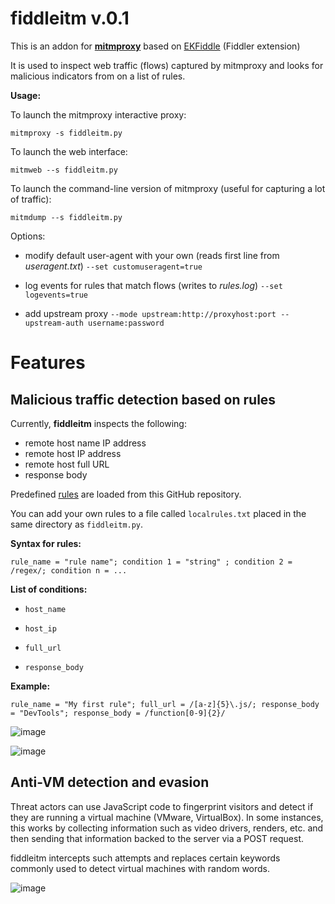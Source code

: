 # fiddleitm v.0.1

This is an addon for [**mitmproxy**](https://github.com/mitmproxy/mitmproxy) based on [EKFiddle](https://github.com/malwareinfosec/EKFiddle/) (Fiddler extension)

It is used to inspect web traffic (flows) captured by mitmproxy and looks for malicious indicators from on a list of rules.

**Usage:**

To launch the mitmproxy interactive proxy:

`mitmproxy -s fiddleitm.py`

To launch the web interface:

`mitmweb --s fiddleitm.py`

To launch the command-line version of mitmproxy (useful for capturing a lot of traffic):

`mitmdump --s fiddleitm.py`

Options:

* modify default user-agent with your own (reads first line from *useragent.txt*) ``--set customuseragent=true``

* log events for rules that match flows (writes to *rules.log*) ``--set logevents=true``

* add upstream proxy ``--mode upstream:http://proxyhost:port --upstream-auth username:password``

# Features

## Malicious traffic detection based on rules

Currently, **fiddleitm** inspects the following:

* remote host name IP address
* remote host IP address
* remote host full URL
* response body

Predefined [rules](https://github.com/malwareinfosec/fiddleitm/blob/main/rules.txt) are loaded from this GitHub repository.

You can add your own rules to a file called ``localrules.txt`` placed in the same directory as ``fiddleitm.py``.

**Syntax for rules:**

``rule_name = "rule name"; condition 1 = "string" ; condition 2 = /regex/; condition n = ...``

**List of conditions:**

* ``host_name``

* ``host_ip``

* ``full_url``

* ``response_body``

**Example:**

``rule_name = "My first rule"; full_url = /[a-z]{5}\.js/; response_body = "DevTools"; response_body = /function[0-9]{2}/``

![image](https://github.com/malwareinfosec/fiddleitm/assets/25351665/2e6294e9-6282-4ab8-8e05-53a42720b4d6)

![image](https://github.com/malwareinfosec/fiddleitm/assets/25351665/ff8e17a0-5288-467f-a71c-4f5c5c49bde1)

## Anti-VM detection and evasion

Threat actors can use JavaScript code to fingerprint visitors and detect if they are running a virtual machine (VMware, VirtualBox). In some instances, this works by collecting information such as video drivers, renders, etc. and then sending that information backed to the server via a POST request.

fiddleitm intercepts such attempts and replaces certain keywords commonly used to detect virtual machines with random words.

![image](https://github.com/malwareinfosec/fiddleitm/assets/25351665/c7bca2df-d93d-4880-9a4f-803c74dae36e)

